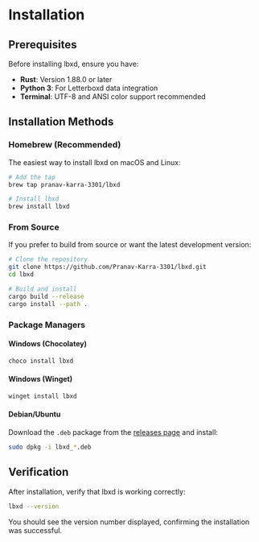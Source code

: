 # Installation

## Prerequisites

Before installing lbxd, ensure you have:

- **Rust**: Version 1.88.0 or later
- **Python 3**: For Letterboxd data integration  
- **Terminal**: UTF-8 and ANSI color support recommended

## Installation Methods

### Homebrew (Recommended)

The easiest way to install lbxd on macOS and Linux:

```bash
# Add the tap
brew tap pranav-karra-3301/lbxd

# Install lbxd
brew install lbxd
```

### From Source

If you prefer to build from source or want the latest development version:

```bash
# Clone the repository
git clone https://github.com/Pranav-Karra-3301/lbxd.git
cd lbxd

# Build and install
cargo build --release
cargo install --path .
```

### Package Managers

#### Windows (Chocolatey)

```powershell
choco install lbxd
```

#### Windows (Winget)

```powershell
winget install lbxd
```

#### Debian/Ubuntu

Download the `.deb` package from the [releases page](https://github.com/Pranav-Karra-3301/lbxd/releases) and install:

```bash
sudo dpkg -i lbxd_*.deb
```

## Verification

After installation, verify that lbxd is working correctly:

```bash
lbxd --version
```

You should see the version number displayed, confirming the installation was successful.
